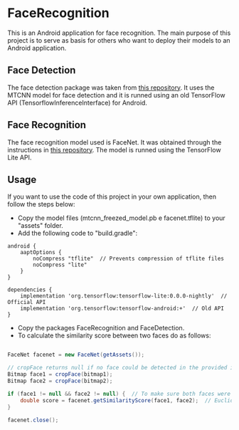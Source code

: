 # FaceRecognition
This is an Android application for face recognition. The main purpose of this project is to serve as basis for others who want to deploy their models to an Android application.

## Face Detection
The face detection package was taken from [this repository](https://github.com/vcvycy/MTCNN4Android). It uses the MTCNN model for face detection and it is runned using an old TensorFlow API (TensorflowInferenceInterface) for Android.

## Face Recognition
The face recognition model used is FaceNet. It was obtained through the instructions in [this repository](https://github.com/jiangxiluning/facenet_mtcnn_to_mobile). The model is runned using the TensorFlow Lite API.

## Usage
If you want to use the code of this project in your own application, then follow the steps below:

- Copy the model files (mtcnn_freezed_model.pb e facenet.tflite) to your "assets" folder.
- Add the following code to "build.gradle":
```
android {
    aaptOptions {
        noCompress "tflite"  // Prevents compression of tflite files
        noCompress "lite"
    }
}

dependencies {
    implementation 'org.tensorflow:tensorflow-lite:0.0.0-nightly'  // Official API
    implementation 'org.tensorflow:tensorflow-android:+'  // Old API
}
```
- Copy the packages FaceRecognition and FaceDetection.
- To calculate the similarity score between two faces do as follows:
```java

FaceNet facenet = new FaceNet(getAssets());

// cropFace returns null if no face could be detected in the provided image
Bitmap face1 = cropFace(bitmap1);
Bitmap face2 = cropFace(bitmap2);

if (face1 != null && face2 != null) {  // To make sure both faces were detected successfully
    double score = facenet.getSimilarityScore(face1, face2);  // Euclidian distance between the face descriptor vectors
}

facenet.close();
```
